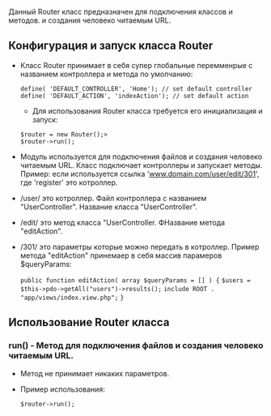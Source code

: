Данный Router класс предназначен для подключения классов и методов. и создания человеко читаемым URL.

## Конфигурация и запуск класса Router

- Класс Router принимает в себя супер глобальные перемменрые с названием контроллера и метода по умолчанию:

  `define( 'DEFAULT_CONTROLLER', 'Home'); // set default controller`<br/>
  `define( 'DEFAULT_ACTION', 'indexAction'); // set default action`

  - Для использования Router класса требуется его инициализация и запуск:

  `$router = new Router();>`<br/>
  `$router->run();`

- Модуль используется для подключения файлов и создания человеко читаемым URL. Класс подключает контроллеры и запускает методы. Пример: если используется ссылка 'www.domain.com/user/edit/301', где 'register' это котроллер. 
* /user/ это котроллер. Файл контроллера с названием "UserController". Название класса "UserController".
* /edit/ это метод класса "UserController. ФНазвание метода "editAction".
* /301/ это параметры которые можно передать в котроллер. Пример метода "editAction" принемаер в себя массив парамеров $queryParams:

  `public function editAction( array $queryParams = [] ) {`
    `$users = $this->pdo->getAll("users")->results();`
    `include ROOT . "app/views/index.view.php";`
  `}`

## Использование Router класса

### run() - Метод для подключения файлов и создания человеко читаемым URL.

- Метод не принимает никаких параметров.

- Пример использования:

  `$router->run();`